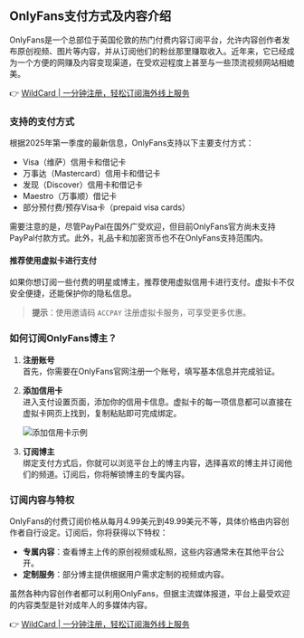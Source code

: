 ## OnlyFans支付方式及内容介绍

OnlyFans是一个总部位于英国伦敦的热门付费内容订阅平台，允许内容创作者发布原创视频、图片等内容，并从订阅他们的粉丝那里赚取收入。近年来，它已经成为一个方便的网赚及内容变现渠道，在受欢迎程度上甚至与一些顶流视频网站相媲美。

👉 [WildCard | 一分钟注册，轻松订阅海外线上服务](https://bit.ly/bewildcard)

### 支持的支付方式

根据2025年第一季度的最新信息，OnlyFans支持以下主要支付方式：

- Visa（维萨）信用卡和借记卡
- 万事达（Mastercard）信用卡和借记卡
- 发现（Discover）信用卡和借记卡
- Maestro（万事顺）借记卡
- 部分预付费/预存Visa卡（prepaid visa cards）

需要注意的是，尽管PayPal在国外广受欢迎，但目前OnlyFans官方尚未支持PayPal付款方式。此外，礼品卡和加密货币也不在OnlyFans支持范围内。

#### 推荐使用虚拟卡进行支付

如果你想订阅一些付费的明星或博主，推荐使用虚拟信用卡进行支付。虚拟卡不仅安全便捷，还能保护你的隐私信息。

> **提示**：使用邀请码 `ACCPAY` 注册虚拟卡服务，可享受更多优惠。

### 如何订阅OnlyFans博主？

1. **注册账号**  
   首先，你需要在OnlyFans官网注册一个账号，填写基本信息并完成验证。

2. **添加信用卡**  
   进入支付设置页面，添加你的信用卡信息。虚拟卡的每一项信息都可以直接在虚拟卡网页上找到，复制粘贴即可完成绑定。

   ![添加信用卡示例](https://anyubenyu.oss-cn-shanghai.aliyuncs.com/img202503101207981.png)

3. **订阅博主**  
   绑定支付方式后，你就可以浏览平台上的博主内容，选择喜欢的博主并订阅他们的频道。订阅后，你将解锁博主的专属内容。

### 订阅内容与特权

OnlyFans的付费订阅价格从每月4.99美元到49.99美元不等，具体价格由内容创作者自行设定。订阅后，你将获得以下特权：

- **专属内容**：查看博主上传的原创视频或私照，这些内容通常未在其他平台公开。
- **定制服务**：部分博主提供根据用户需求定制的视频或内容。

虽然各种内容创作者都可以利用OnlyFans，但据主流媒体报道，平台上最受欢迎的内容类型是针对成年人的多媒体内容。

👉 [WildCard | 一分钟注册，轻松订阅海外线上服务](https://bit.ly/bewildcard)